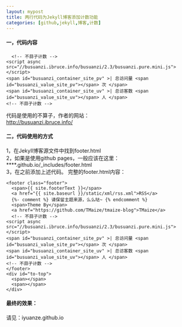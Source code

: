 ```yaml
---
layout: mypost
title: 两行代码为Jekyll博客添加计数功能
categories: [github,jekyll,博客,计数]
---
```

#### 一，代码内容

```
  <!-- 不蒜子计数 -->
<script async src="//busuanzi.ibruce.info/busuanzi/2.3/busuanzi.pure.mini.js"></script>
<span id="busuanzi_container_site_pv" >| 总访问量 <span id="busuanzi_value_site_pv"></span> 次 </span>
<span id="busuanzi_container_site_uv" >| 总访客数 <span id="busuanzi_value_site_uv"></span> 人 </span>
<!-- 不蒜子计数 -->	
```
代码是使用的不算子，作者的网站：
<br> http://busuanzi.ibruce.info/
#### 二，代码使用的方式
1，在Jekyll博客源文件中找到footer.html
<br>2，如果是使用github pages，一般应该在这里：
****.github.io/_includes/footer.html
<br>3，在</footer>之前添加上述代码。
完整的footer.html内容：

```
<footer class="footer">
  <span>{{ site.footerText }}</span>
  <a href="{{ site.baseurl }}/static/xml/rss.xml">RSS</a>
  {%- comment %} 请保留主题来源，么么哒~ {% endcomment %}
  <span>Theme By</span>
  <a href="https://github.com/TMaize/tmaize-blog">TMaize</a>
  <!-- 不蒜子计数 -->
<script async src="//busuanzi.ibruce.info/busuanzi/2.3/busuanzi.pure.mini.js"></script>
<span id="busuanzi_container_site_pv" >| 总访问量 <span id="busuanzi_value_site_pv"></span> 次 </span>
<span id="busuanzi_container_site_uv" >| 总访客数 <span id="busuanzi_value_site_uv"></span> 人 </span>
<!-- 不蒜子计数 -->	
</footer>
<div id="to-top">
  <span></span>
  <span></span>
</div>
```
#### 最终的效果：
请见：iyuanze.github.io

